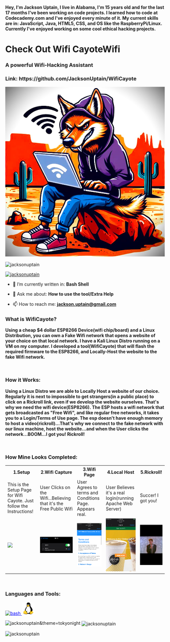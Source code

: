 
<p><strong>Hey, I'm Jackson Uptain, I live in Alabama, I'm 15 years old and for the last 17 months I've been working on code projects. I learned how to code at Codecademy.com and I've enjoyed every minute of it. My current skills are in: JavaScript, Java, HTML5, CSS, and OS like the RaspberryPi/Linux. Currently I've enjoyed working on some cool ethical hacking projects.</strong></p>

<h1 align="left">Check Out Wifi CayoteWifi</h1>
<h3 align="left">A powerful Wifi-Hacking Assistant</h3>
<h3 align="left">Link: https://github.com/JacksonUptain/WifiCayote</h3>
<img  alt="Coding Cayote Wifi" width="800" src="WifiCayoteImg.jpg">
<br>
<p align="left"> <img src="https://komarev.com/ghpvc/?username=jacksonuptain&label=Profile%20views&color=0e75b6&style=flat" alt="jacksonuptain" width="200" /> </p>

<p align="left"> <a href="https://github.com/ryo-ma/github-profile-trophy"><img src="https://github-profile-trophy.vercel.app/?username=jacksonuptain&theme=tokyonight&no-bg=True" alt="jacksonuptain" width="1000"/></a> </p>

- 🔭 I’m currently written in: **Bash Shell**

- 💬 Ask me about: **How to use the tool/Extra Help**

- 📫 How to reach me: **jackson.uptain@gmail.com**

<h3 align="left">What is WifiCayote?</h3>
<p align="left">
  <b>Using a cheap $4 dollar ESP8266 Device(wifi chip/board) and a Linux Distribution, you can own a Fake Wifi network that opens a website of your choice on that local network. I have a Kali Linux Distro running on a VM on my computer. I developed a tool(WifiCayote) that will flash the required firmware to the ESP8266, and Locally-Host the website to the fake Wifi network.</b>
</p>
<br>
<h3 align="left">How it Works:</h3>
<p align="left">
  <b>Using a Linux Distro we are able to Locally Host a website of our choice. Regularly it is next to impossible to get strangers(in a public place) to click on a Rickroll link, even if we develop the website ourselves. That's why we need the wifi device(ESP8266). The ESP hosts a wifi network that gets broadcasted as "Free Wifi", and like regular free networks, it takes you to a Login/Terms of Use page. The esp doesn't have enough memory to host a video(rickroll)...That's why we connect to the fake network with our linux machine, host the website...and when the User clicks the network...BOOM...I got you! Rickroll!</b>
</p>
<br>

<h3 align="left">How Mine Looks Completed:</h3>
<table>
  <tr>
    <th>1.Setup</th>
    <th>2.Wifi Capture</th>
    <th>3.Wifi Page</th>
    <th>4.Local Host</th>
    <th>5.Rickroll!</th>
  </tr>
  <tr>
    <td>This is the Setup Page for Wifi Cayote. Just follow the Instructions!</td>
    <td>User Clicks on the Wifi...Believing that it's the Free Public Wifi</td>
    <td>User Agrees to terms and Conditions Page. Appears real.</td>
    <td>User Believes it's a real login(running Apache Web Server)</td>
    <td>Succer! I got you!</td>
  </tr>
  <tr>
    <td><img width="200" src="https://raw.githubusercontent.com/JacksonUptain/WifiCayote/main/FCA31DC6-A838-433D-B839-5827B3280E1F.jpeg"></td>
    <td><img width="200" src="https://raw.githubusercontent.com/JacksonUptain/WifiCayote/main/783CF5A8-C4C9-47CF-91B8-4B8570F63FDB.jpeg"></td>
    <td><img width="200" src="https://raw.githubusercontent.com/JacksonUptain/WifiCayote/main/2368E9EB-B079-4787-8BA6-56C1523B95A5.png"></td>
    <td><img width="200" src="https://raw.githubusercontent.com/JacksonUptain/WifiCayote/main/F5B7D572-7D33-4D8D-8E02-D4695429C841.png"></td>
    <td><img width="200" src="https://raw.githubusercontent.com/JacksonUptain/WifiCayote/main/74F4F46A-7F82-48FC-80C0-899201AA0243.png"></td>
  </tr>
</table>
<br>
<h3 align="left">Languages and Tools:</h3>
<p align="left"> <a style="color:blue" href="https://www.gnu.org/software/bash/" target="_blank" rel="noreferrer"> <img style="color:blue" src="https://www.vectorlogo.zone/logos/gnu_bash/gnu_bash-icon.svg" alt="bash" width="40" height="40"/> </a> <a href="https://www.linux.org/" target="_blank" rel="noreferrer"> <img src="https://raw.githubusercontent.com/devicons/devicon/master/icons/linux/linux-original.svg" alt="linux" width="40" height="40"/> </a> </p>

<p><img align="left" src="https://github-readme-stats.vercel.app/api/top-langs?username=jacksonuptain&show_icons=true&locale=en&layout=compact" alt="jacksonuptain&theme=tokyonight" /></p>

<p>&nbsp;<img align="center" src="https://github-readme-stats.vercel.app/api?username=jacksonuptain&show_icons=true&locale=en&theme=tokyonight" alt="jacksonuptain" /></p>

<p><img align="center" src="https://github-readme-streak-stats.herokuapp.com/?user=jacksonuptain&" alt="jacksonuptain" /></p>
